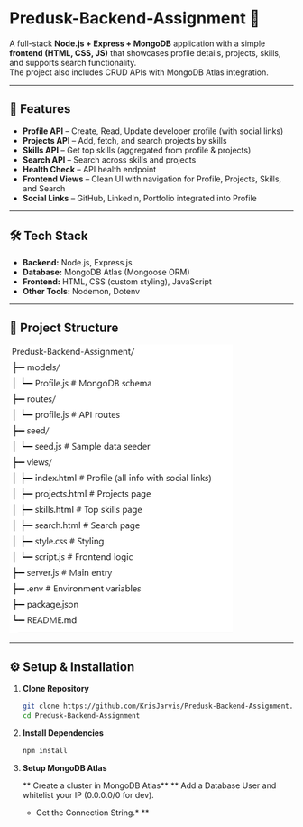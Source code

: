 # Predusk-Backend-Assignment 🚀

A full-stack **Node.js + Express + MongoDB** application with a simple **frontend (HTML, CSS, JS)** that showcases profile details, projects, skills, and supports search functionality.  
The project also includes CRUD APIs with MongoDB Atlas integration.

---

## 📌 Features

- **Profile API** – Create, Read, Update developer profile (with social links)
- **Projects API** – Add, fetch, and search projects by skills
- **Skills API** – Get top skills (aggregated from profile & projects)
- **Search API** – Search across skills and projects
- **Health Check** – API health endpoint
- **Frontend Views** – Clean UI with navigation for Profile, Projects, Skills, and Search
- **Social Links** – GitHub, LinkedIn, Portfolio integrated into Profile

---

## 🛠️ Tech Stack

- **Backend:** Node.js, Express.js
- **Database:** MongoDB Atlas (Mongoose ORM)
- **Frontend:** HTML, CSS (custom styling), JavaScript
- **Other Tools:** Nodemon, Dotenv

---

## 📂 Project Structure

![alt text](image.png)

---

## ⚙️ Setup & Installation

1. **Clone Repository**
   ```bash
   git clone https://github.com/KrisJarvis/Predusk-Backend-Assignment.git
   cd Predusk-Backend-Assignment
   ```
2. **Install Dependencies**

   ```bash
   npm install

   ```

3. **Setup MongoDB Atlas**

   ** Create a cluster in MongoDB Atlas**
   \*\* Add a Database User and whitelist your IP (0.0.0.0/0 for dev).

   - Get the Connection String.\*
     \*\*

